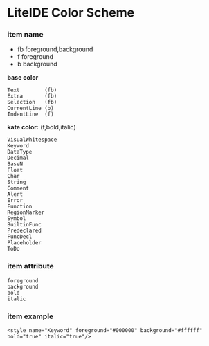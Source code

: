 LiteIDE Color Scheme
===================

### item name

* fb foreground,background
* f foreground
* b background

**base color**

	Text		(fb)
	Extra		(fb)
	Selection	(fb)
	CurrentLine (b)
	IndentLine  (f)

**kate color:** (f,bold,italic)

	VisualWhitespace
	Keyword
	DataType
	Decimal
	BaseN
	Float
	Char
	String
	Comment
	Alert
	Error
	Function
	RegionMarker
	Symbol
	BuiltinFunc
	Predeclared
	FuncDecl
	Placeholder
	ToDo

### item attribute

	foreground
	background
	bold
	italic

### item example

	<style name="Keyword" foreground="#000000" background="#ffffff" bold="true" italic="true"/>
